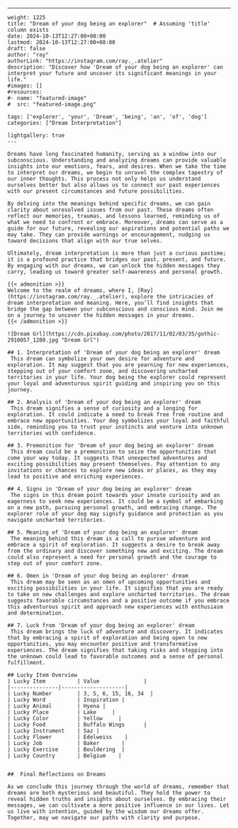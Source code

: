 ---
    weight: 1225
    title: "Dream of your dog being an explorer"  # Assuming 'title' column exists
    date: 2024-10-13T12:27:00+08:00
    lastmod: 2024-10-13T12:27:00+08:00
    draft: false
    author: "ray"
    authorLink: "https://instagram.com/ray._.atelier"
    description: "Discover how 'Dream of your dog being an explorer' can interpret your future and uncover its significant meanings in your life."
    #images: []
    #resources:
    #- name: "featured-image"
    #  src: "featured-image.png"
    
    tags: ['explorer', 'your', 'Dream', 'being', 'an', 'of', 'dog']
    categories: ["Dream Interpretation"]
    
    lightgallery: true
    ---
    
    Dreams have long fascinated humanity, serving as a window into our subconscious. Understanding and analyzing dreams can provide valuable insights into our emotions, fears, and desires. When we take the time to interpret our dreams, we begin to unravel the complex tapestry of our inner thoughts. This process not only helps us understand ourselves better but also allows us to connect our past experiences with our present circumstances and future possibilities.
    
    By delving into the meanings behind specific dreams, we can gain clarity about unresolved issues from our past. These dreams often reflect our memories, traumas, and lessons learned, reminding us of what we need to confront or embrace. Moreover, dreams can serve as a guide for our future, revealing our aspirations and potential paths we may take. They can provide warnings or encouragement, nudging us toward decisions that align with our true selves.
    
    Ultimately, dream interpretation is more than just a curious pastime; it is a profound practice that bridges our past, present, and future. By engaging with our dreams, we can unlock the hidden messages they carry, leading us toward greater self-awareness and personal growth.
    
    {{< admonition >}}
    Welcome to the realm of dreams, where I, [Ray](https://instagram.com/ray._.atelier), explore the intricacies of dream interpretation and meaning. Here, you’ll find insights that bridge the gap between your subconscious and conscious mind. Join me on a journey to uncover the hidden messages in your dreams.
    {{< /admonition >}}
    
    ![Dream Grl](https://cdn.pixabay.com/photo/2017/11/02/03/35/gothic-2910057_1280.jpg "Dream Grl")
    
    ## 1. Interpretation of 'Dream of your dog being an explorer' dream
     This dream can symbolize your own desire for adventure and exploration. It may suggest that you are yearning for new experiences, stepping out of your comfort zone, and discovering uncharted territories in your life. Your dog being the explorer could represent your loyal and adventurous spirit guiding and inspiring you on this journey.
    
    ## 2. Analysis of 'Dream of your dog being an explorer' dream
     This dream signifies a sense of curiosity and a longing for exploration. It could indicate a need to break free from routine and embrace new opportunities. Your dog symbolizes your loyal and faithful side, reminding you to trust your instincts and venture into unknown territories with confidence.
    
    ## 3. Premonition for 'Dream of your dog being an explorer' dream
     This dream could be a premonition to seize the opportunities that come your way today. It suggests that unexpected adventures and exciting possibilities may present themselves. Pay attention to any invitations or chances to explore new ideas or places, as they may lead to positive and enriching experiences.
    
    ## 4. Signs in 'Dream of your dog being an explorer' dream
     The signs in this dream point towards your innate curiosity and an eagerness to seek new experiences. It could be a symbol of embarking on a new path, pursuing personal growth, and embracing change. The explorer role of your dog may signify guidance and protection as you navigate uncharted territories.
    
    ## 5. Meaning of 'Dream of your dog being an explorer' dream
     The meaning behind this dream is a call to pursue adventure and embrace a spirit of exploration. It suggests a desire to break away from the ordinary and discover something new and exciting. The dream could also represent a need for personal growth and the courage to step out of your comfort zone.
    
    ## 6. Omen in 'Dream of your dog being an explorer' dream
     This dream may be seen as an omen of upcoming opportunities and exciting possibilities in your life. It signifies that you are ready to take on new challenges and explore uncharted territories. The dream suggests favorable circumstances and a positive outcome if you embrace this adventurous spirit and approach new experiences with enthusiasm and determination.
    
    ## 7. Luck from 'Dream of your dog being an explorer' dream
     This dream brings the luck of adventure and discovery. It indicates that by embracing a spirit of exploration and being open to new opportunities, you may encounter positive and transformative experiences. The dream signifies that taking risks and stepping into the unknown could lead to favorable outcomes and a sense of personal fulfillment.
    
    ## Lucky Item Overview
    | Lucky Item          | Value              |
    |---------------|--------------------|
    | Lucky Number        | 3, 5, 6, 15, 16, 34  |
    | Lucky Word          | Inspiration |
    | Lucky Animal        | Hyena |
    | Lucky Place         | Lake     |
    | Lucky Color         | Yellow     |
    | Lucky Food          | Buffalo Wings      |
    | Lucky Instrument    | Saz |
    | Lucky Flower        | Edelweiss    |
    | Lucky Job           | Baker       |
    | Lucky Exercise      | Bouldering  |
    | Lucky Country       | Belgium    |
    
    
    ##  Final Reflections on Dreams
    
    As we conclude this journey through the world of dreams, remember that dreams are both mysterious and beautiful. They hold the power to reveal hidden truths and insights about ourselves. By embracing their messages, we can cultivate a more positive influence in our lives. Let us live with intention, guided by the wisdom our dreams offer. Together, may we navigate our paths with clarity and purpose.
    